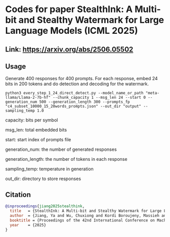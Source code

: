 # Codes for paper StealthInk: A Multi-bit and Stealthy Watermark for Large Language Models (ICML 2025)

## Link: https://arxiv.org/abs/2506.05502

## Usage

Generate 400 responses for 400 prompts. For each response, embed 24 bits in 200 tokens and do detection and decoding for the watermark.

```python3 every_step_1_24_direct_detect.py --model_name_or_path "meta-llama/Llama-2-7b-hf" --chunk_capacity 1 --msg_len 24 --start 0 --generation_num 500 --generation_length 300 --prompts_fp "c4_subset_10000_15_20words_prompts.json" --out_dir "output" --sampling_temp 1.0 ```

capacity: bits per symbol

msg_len: total embedded bits

start: start index of prompts file

generation_num: the number of generated responses

generation_length: the number of tokens in each response

sampling_temp: temperature in generation

out_dir: directory to store responses

## Citation
```bibtex
@inproceedings{jiang2025stealthink,
  title   = {StealthInk: A Multi-bit and Stealthy Watermark for Large Language Models},
  author  = {Jiang, Ya and Wu, Chuxiong and Kordi Boroujeny, Massieh and Mark, Brian and Zeng, Kai},
  booktitle = {Proceedings of the 42nd International Conference on Machine Learning},
  year    = {2025}
}
